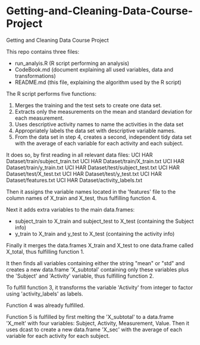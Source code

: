 # Getting-and-Cleaning-Data-Course-Project
Getting and Cleaning Data Course Project

This repo contains three files:
- run_analyis.R (R script performing an analysis)
- CodeBook.md (document explaining all used variables, data and transformations)
- README.md (this file, explaining the algorithm used by the R script)

The R script performs five functions:
1. Merges the training and the test sets to create one data set.
2. Extracts only the measurements on the mean and standard deviation for each measurement. 
3. Uses descriptive activity names to name the activities in the data set
4. Appropriately labels the data set with descriptive variable names. 
5. From the data set in step 4, creates a second, independent tidy data set with the average of each variable for each activity and each subject.

It does so, by first reading in all relevant data files:
UCI HAR Dataset/train/subject_train.txt
UCI HAR Dataset/train/X_train.txt
UCI HAR Dataset/train/y_train.txt
UCI HAR Dataset/test/subject_test.txt
UCI HAR Dataset/test/X_test.txt
UCI HAR Dataset/test/y_test.txt
UCI HAR Dataset/features.txt
UCI HAR Dataset/activity_labels.txt

Then it assigns the variable names located in the 'features' file to the column names of X_train and X_test, thus fulfilling function 4.

Next it adds extra variables to the main data.frames:
- subject_train to X_train and subject_test to X_test (containing the Subject info)
- y_train to X_train and y_test to X_test (containing the activity info)

Finally it merges the data.frames X_train and X_test to one data.frame called X_total,
thus fulfilling function 1.

It then finds all variables containing either the string "mean" or "std" and creates a new data.frame 'X_subtotal' containing only these variables plus the 'Subject' and 'Activity' variable,
thus fulfilling function 2.

To fulfill function 3, it transforms the variable 'Activity' from integer to factor using 'activity_labels' as labels.

Function 4 was already fulfilled.

Function 5 is fulfilled by first melting the 'X_subtotal' to a data.frame 'X_melt' with four variables: Subject, Activity, Measurement, Value. Then it uses dcast to create a new data.frame 'X_sec' with the average of each variable for each activity for each subject.


